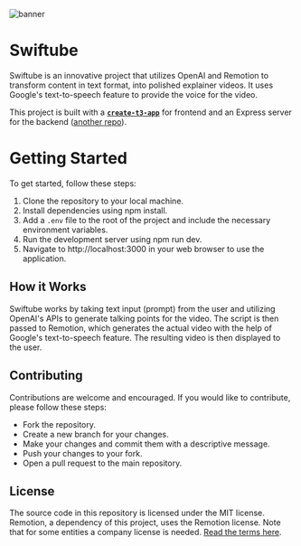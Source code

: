 ![banner](https://github.com/thecmdrunner/swiftube-frontend/assets/38887390/8a5be7f4-a1e8-4854-ad82-c51fafda1b1b)

# Swiftube

Swiftube is an innovative project that utilizes OpenAI and Remotion to transform content in text format, into polished explainer videos. It uses Google's text-to-speech feature to provide the voice for the video.

This project is built with a [**`create-t3-app`**](https://create.t3.gg/) for frontend and an Express server for the backend ([another repo](https://github.com/thecmdrunner/swiftube-backend)).

# Getting Started

To get started, follow these steps:

1. Clone the repository to your local machine.
2. Install dependencies using npm install.
3. Add a `.env` file to the root of the project and include the necessary environment variables.
4. Run the development server using npm run dev.
5. Navigate to http://localhost:3000 in your web browser to use the application.

## How it Works

Swiftube works by taking text input (prompt) from the user and utilizing OpenAI's APIs to generate talking points for the video. The script is then passed to Remotion, which generates the actual video with the help of Google's text-to-speech feature. The resulting video is then displayed to the user.

## Contributing

Contributions are welcome and encouraged. If you would like to contribute, please follow these steps:

- Fork the repository.
- Create a new branch for your changes.
- Make your changes and commit them with a descriptive message.
- Push your changes to your fork.
- Open a pull request to the main repository.

## License

The source code in this repository is licensed under the MIT license.
Remotion, a dependency of this project, uses the Remotion license. Note that for some entities a company license is needed. [Read the terms here](https://remotion.dev/license).
